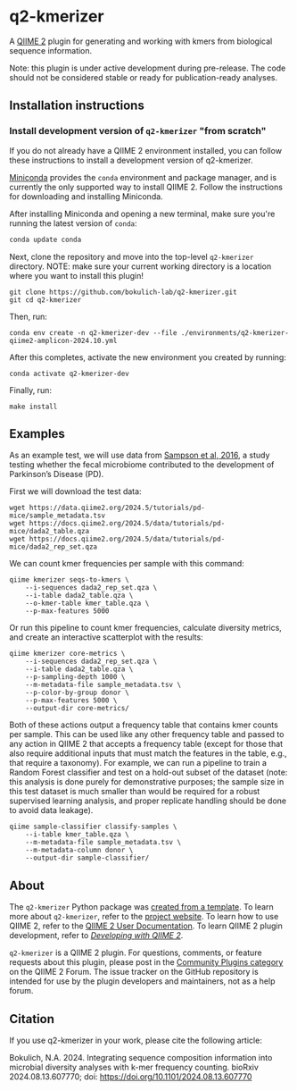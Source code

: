 # q2-kmerizer

A [QIIME 2](https://qiime2.org) plugin for generating and working with kmers from biological sequence information.

Note: this plugin is under active development during pre-release. The code should not be considered stable or ready for publication-ready analyses.

## Installation instructions

### Install development version of `q2-kmerizer` "from scratch"

If you do not already have a QIIME 2 environment installed, you can follow these instructions to install a development version of q2-kmerizer.

[Miniconda](https://conda.io/miniconda.html) provides the `conda` environment and package manager, and is currently the only supported way to install QIIME 2.
Follow the instructions for downloading and installing Miniconda.

After installing Miniconda and opening a new terminal, make sure you're running the latest version of `conda`:

```bash
conda update conda
```

Next, clone the repository and move into the top-level `q2-kmerizer` directory. NOTE: make sure your current working directory is a location where you want to install this plugin!

```
git clone https://github.com/bokulich-lab/q2-kmerizer.git
git cd q2-kmerizer
```

Then, run:

```shell
conda env create -n q2-kmerizer-dev --file ./environments/q2-kmerizer-qiime2-amplicon-2024.10.yml
```

After this completes, activate the new environment you created by running:

```shell
conda activate q2-kmerizer-dev
```

Finally, run:

```shell
make install
```


## Examples

As an example test, we will use data from [Sampson et al, 2016](https://www.ncbi.nlm.nih.gov/pubmed/27912057), a study testing whether the fecal microbiome contributed to the development of Parkinson’s Disease (PD).

First we will download the test data:

```
wget https://data.qiime2.org/2024.5/tutorials/pd-mice/sample_metadata.tsv
wget https://docs.qiime2.org/2024.5/data/tutorials/pd-mice/dada2_table.qza
wget https://docs.qiime2.org/2024.5/data/tutorials/pd-mice/dada2_rep_set.qza
```

We can count kmer frequencies per sample with this command:
```
qiime kmerizer seqs-to-kmers \
    --i-sequences dada2_rep_set.qza \
    --i-table dada2_table.qza \
    --o-kmer-table kmer_table.qza \
    --p-max-features 5000
```

Or run this pipeline to count kmer frequencies, calculate diversity metrics, and create an interactive scatterplot with the results:

```
qiime kmerizer core-metrics \
    --i-sequences dada2_rep_set.qza \
    --i-table dada2_table.qza \
    --p-sampling-depth 1000 \
    --m-metadata-file sample_metadata.tsv \
    --p-color-by-group donor \
    --p-max-features 5000 \
    --output-dir core-metrics/
```

Both of these actions output a frequency table that contains kmer counts per sample. This can be used like any other frequency table and passed to any action in QIIME 2 that accepts a frequency table (except for those that also require additional inputs that must match the features in the table, e.g., that require a taxonomy). For example, we can run a pipeline to train a Random Forest classifier and test on a hold-out subset of the dataset (note: this analysis is done purely for demonstrative purposes; the sample size in this test dataset is much smaller than would be required for a robust supervised learning analysis, and proper replicate handling should be done to avoid data leakage).


```
qiime sample-classifier classify-samples \
    --i-table kmer_table.qza \
    --m-metadata-file sample_metadata.tsv \
    --m-metadata-column donor \
    --output-dir sample-classifier/
```

## About

The `q2-kmerizer` Python package was [created from a template](https://develop.qiime2.org/en/latest/plugins/tutorials/create-from-template.html).
To learn more about `q2-kmerizer`, refer to the [project website](https://github.com/bokulich-lab/q2-kmerizer).
To learn how to use QIIME 2, refer to the [QIIME 2 User Documentation](https://docs.qiime2.org).
To learn QIIME 2 plugin development, refer to [*Developing with QIIME 2*](https://develop.qiime2.org).

`q2-kmerizer` is a QIIME 2 plugin. For questions, comments, or feature requests about this plugin, please post in the [Community Plugins category](https://forum.qiime2.org/c/community-contributions/community-plugins/14) on the QIIME 2 Forum. The issue tracker on the GitHub repository is intended for use by the plugin developers and maintainers, not as a help forum.

## Citation

If you use q2-kmerizer in your work, please cite the following article:

Bokulich, N.A. 2024. Integrating sequence composition information into microbial diversity analyses with k-mer frequency counting. bioRxiv 2024.08.13.607770; doi: https://doi.org/10.1101/2024.08.13.607770 
